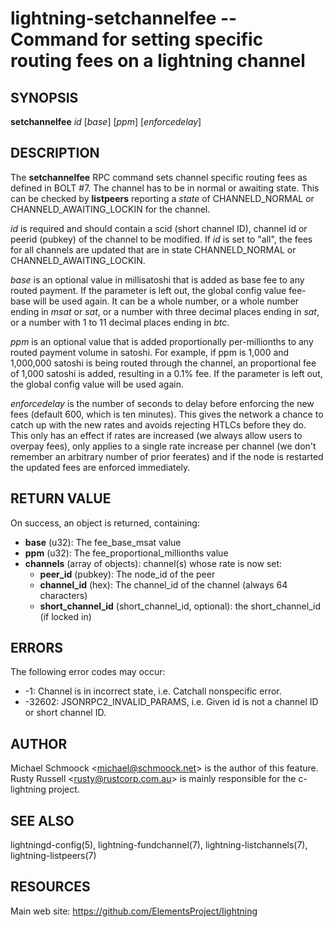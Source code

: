 lightning-setchannelfee -- Command for setting specific routing fees on a lightning channel
===========================================================================================

SYNOPSIS
--------

**setchannelfee** *id* [*base*] [*ppm*] [*enforcedelay*]

DESCRIPTION
-----------

The **setchannelfee** RPC command sets channel specific routing fees as
defined in BOLT \#7. The channel has to be in normal or awaiting state.
This can be checked by **listpeers** reporting a *state* of
CHANNELD\_NORMAL or CHANNELD\_AWAITING\_LOCKIN for the channel.

*id* is required and should contain a scid (short channel ID), channel
id or peerid (pubkey) of the channel to be modified. If *id* is set to
"all", the fees for all channels are updated that are in state
CHANNELD\_NORMAL or CHANNELD\_AWAITING\_LOCKIN.

*base* is an optional value in millisatoshi that is added as base fee to
any routed payment. If the parameter is left out, the global config
value fee-base will be used again. It can be a whole number, or a whole
number ending in *msat* or *sat*, or a number with three decimal places
ending in *sat*, or a number with 1 to 11 decimal places ending in
*btc*.

*ppm* is an optional value that is added proportionally per-millionths
to any routed payment volume in satoshi. For example, if ppm is 1,000
and 1,000,000 satoshi is being routed through the channel, an
proportional fee of 1,000 satoshi is added, resulting in a 0.1% fee. If
the parameter is left out, the global config value will be used again.

*enforcedelay* is the number of seconds to delay before enforcing the
new fees (default 600, which is ten minutes).  This gives the network
a chance to catch up with the new rates and avoids rejecting HTLCs
before they do.  This only has an effect if rates are increased (we
always allow users to overpay fees), only applies to a single rate
increase per channel (we don't remember an arbitrary number of prior
feerates) and if the node is restarted the updated fees are enforced
immediately.

RETURN VALUE
------------

[comment]: # (GENERATE-FROM-SCHEMA-START)
On success, an object is returned, containing:
- **base** (u32): The fee_base_msat value
- **ppm** (u32): The fee_proportional_millionths value
- **channels** (array of objects): channel(s) whose rate is now set:
  - **peer_id** (pubkey): The node_id of the peer
  - **channel_id** (hex): The channel_id of the channel (always 64 characters)
  - **short_channel_id** (short_channel_id, optional): the short_channel_id (if locked in)

[comment]: # (GENERATE-FROM-SCHEMA-END)

ERRORS
------

The following error codes may occur:
- -1: Channel is in incorrect state, i.e. Catchall nonspecific error.
- -32602: JSONRPC2\_INVALID\_PARAMS, i.e. Given id is not a channel ID
or short channel ID.

AUTHOR
------

Michael Schmoock <<michael@schmoock.net>> is the author of this
feature. Rusty Russell <<rusty@rustcorp.com.au>> is mainly
responsible for the c-lightning project.

SEE ALSO
--------

lightningd-config(5), lightning-fundchannel(7),
lightning-listchannels(7), lightning-listpeers(7)

RESOURCES
---------

Main web site: <https://github.com/ElementsProject/lightning>

[comment]: # ( SHA256STAMP:2245fde48f1858886e0f484cb3d96331fef9c41b0081ae51478d912189c38907)
